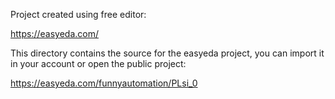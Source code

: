 Project created using free editor:

  https://easyeda.com/

This directory contains the source for the easyeda project, you can import it in your account or open the public project: 

  https://easyeda.com/funnyautomation/PLsi_0